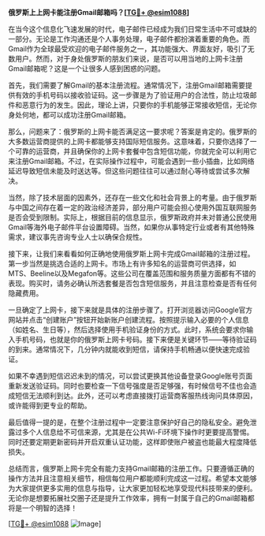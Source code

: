 **俄罗斯上上网卡能注册Gmail邮箱吗？[[TG💪+ @esim1088](https://t.me/s/esim1088)]**

在当今这个信息化飞速发展的时代，电子邮件已经成为我们日常生活中不可或缺的一部分。无论是工作沟通还是个人事务处理，电子邮件都扮演着重要的角色。而Gmail作为全球最受欢迎的电子邮件服务之一，其功能强大、界面友好，吸引了无数用户。然而，对于身处俄罗斯的朋友们来说，是否可以用当地的上网卡注册Gmail邮箱呢？这是一个让很多人感到困惑的问题。

首先，我们需要了解Gmail的基本注册流程。通常情况下，注册Gmail邮箱需要提供有效的手机号码以接收验证码。这一步骤是为了验证用户的合法性，防止垃圾邮件和恶意行为的发生。因此，理论上讲，只要你的手机能够正常接收短信，无论你身处何地，都可以成功注册Gmail邮箱。

那么，问题来了：俄罗斯的上网卡能否满足这一要求呢？答案是肯定的。俄罗斯的大多数运营商提供的上网卡都能够支持国际短信服务。这意味着，只要你选择了一个可靠的运营商，并且确保你的上网卡套餐中包含短信功能，你就完全可以利用它来注册Gmail邮箱。不过，在实际操作过程中，可能会遇到一些小插曲，比如网络延迟导致短信未能及时送达等。但这些问题往往可以通过耐心等待或尝试多次解决。

当然，除了技术层面的因素外，还存在一些文化和社会背景上的考量。由于俄罗斯与中国之间存在着一定的政治经济差异，部分用户可能会担心使用外国互联网服务是否会受到限制。实际上，根据目前的信息显示，俄罗斯政府并未对普通公民使用Gmail等海外电子邮件平台设置障碍。当然，如果你从事特定行业或者有其他特殊需求，建议事先咨询专业人士以确保合规性。

接下来，让我们来看看如何正确地使用俄罗斯上网卡完成Gmail邮箱的注册过程。第一步当然是挑选合适的上网卡。市场上有许多知名的运营商可供选择，如MTS、Beeline以及Megafon等。这些公司在覆盖范围和服务质量方面都有不错的表现。购买时，请务必确认所选套餐是否包含短信服务，并且注意检查是否有任何隐藏费用。

一旦确定了上网卡，接下来就是具体的注册步骤了。打开浏览器访问Google官方网站并点击“创建账户”按钮开始新账户创建流程。按照提示输入必要的个人信息（如姓名、生日等），然后选择使用手机验证身份的方式。此时，系统会要求你输入手机号码，也就是你的俄罗斯上网卡号码。接下来便是关键环节——等待验证码的到来。通常情况下，几分钟内就能收到短信，请保持手机畅通以便快速完成验证。

如果不幸遇到短信迟迟未到的情况，可以尝试更换其他设备登录Google账号页面重新发送验证码。同时也要检查一下信号强度是否足够强，有时候信号不佳也会造成短信无法顺利到达。此外，还可以考虑直接拨打运营商客服热线询问具体原因，或许能得到更专业的帮助。

最后值得一提的是，在整个注册过程中一定要注意保护好自己的隐私安全。避免泄露过多个人信息给不可信来源，尤其是在公共Wi-Fi环境下操作时更要提高警惕。同时还要定期更新密码并开启双重认证功能，这样即使账户被盗也能最大程度降低损失。

总结而言，俄罗斯上网卡完全有能力支持Gmail邮箱的注册工作。只要遵循正确的操作方法并且注意相关细节，相信每位用户都能顺利完成这一过程。希望本文能够为大家提供更多实用的信息与指导，让大家更加轻松地享受现代科技带来的便利。无论你是想要拓展社交圈子还是提升工作效率，拥有一封属于自己的Gmail邮箱都将是一个明智的选择！

[[TG💪+ @esim1088](https://t.me/s/esim1088) ![Image](https://i.postimg.cc/4NQfJmqS/Snipaste-2025-05-13-00-14-12.png)]
